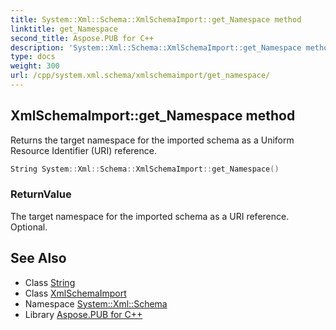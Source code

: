 ```yaml
---
title: System::Xml::Schema::XmlSchemaImport::get_Namespace method
linktitle: get_Namespace
second_title: Aspose.PUB for C++
description: 'System::Xml::Schema::XmlSchemaImport::get_Namespace method. Returns the target namespace for the imported schema as a Uniform Resource Identifier (URI) reference in C++.'
type: docs
weight: 300
url: /cpp/system.xml.schema/xmlschemaimport/get_namespace/
---
```

## XmlSchemaImport::get_Namespace method


Returns the target namespace for the imported schema as a Uniform Resource Identifier (URI) reference.

```cpp
String System::Xml::Schema::XmlSchemaImport::get_Namespace()
```


### ReturnValue

The target namespace for the imported schema as a URI reference. Optional.

## See Also

* Class [String](../../../system/string/)
* Class [XmlSchemaImport](../)
* Namespace [System::Xml::Schema](../../)
* Library [Aspose.PUB for C++](../../../)
